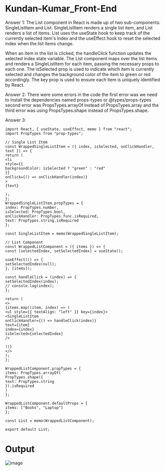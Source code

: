 # Kundan-Kumar_Front-End

Answer 1: The List component in React is made up of two sub-components: SingleListItem and List. SingleListItem renders a single list item, and List renders a list of items. List uses the useState hook to keep track of the currently selected item's index and the useEffect hook to reset the selected index when the list items change.

When an item in the list is clicked, the handleClick function updates the selected index state variable. The List component maps over the list items and renders a SingleListItem for each item, passing the necessary props to each one. The isSelected prop is used to indicate which item is currently selected and changes the background color of the item to green or red accordingly. The key prop is used to ensure each item is uniquely identified by React.

Answer 2: There were some errors in the code the first error was we need to install the dependencies named props-types or @types/props-types second error was PropsTypes.arrayOf instead of PropsTypes.array and the third error was using PropsTypes.shape instead of PropsTypes.shape.

Answer 3: 
```
import React, { useState, useEffect, memo } from "react";
import PropTypes from "prop-types";

// Single List Item
const WrappedSingleListItem = ({ index, isSelected, onClickHandler, text }) => {
return (
<li
style={{
backgroundColor: isSelected ? "green" : "red"
}}
onClick={() => onClickHandler(index)}
>
{text}

);
};
WrappedSingleListItem.propTypes = {
index: PropTypes.number,
isSelected: PropTypes.bool,
onClickHandler: PropTypes.func.isRequired,
text: PropTypes.string.isRequired
};

const SingleListItem = memo(WrappedSingleListItem);

// List Component
const WrappedListComponent = ({ items }) => {
const [selectedIndex, setSelectedIndex] = useState();

useEffect(() => {
setSelectedIndex(null);
}, [items]);

const handleClick = (index) => {
setSelectedIndex(index);
// console.log(index);
};

return (
<>
{items.map((item, index) => (
<ul style={{ textAlign: "left" }} key={index}>
<SingleListItem
onClickHandler={() => handleClick(index)}
text={item}
index={index}
isSelected={selectedIndex}
/>

))}
</>
);
};

WrappedListComponent.propTypes = {
items: PropTypes.arrayOf(
PropTypes.shape({
text: PropTypes.string
}).isRequired
)
};

WrappedListComponent.defaultProps = {
items: ["Books", "Laptop"]
};

const List = memo(WrappedListComponent);

export default List;
```

# Output

![image](https://user-images.githubusercontent.com/98895276/233848042-8bd61bf9-9ddf-419d-87ef-b41e925f65ca.png)

